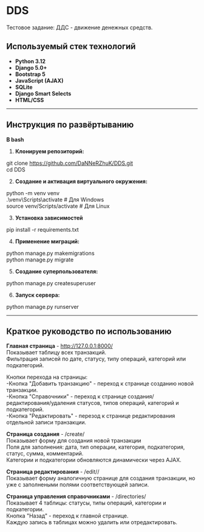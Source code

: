 # DDS
Тестовое задание: ДДС - движение денежных средств.

## Используемый стек технологий

- **Python 3.12**
- **Django 5.0+**
- **Bootstrap 5**
- **JavaScript (AJAX)**
- **SQLite**
- **Django Smart Selects**
- **HTML/CSS**

---
## Инструкция по развёртыванию

**В bash**
1. **Клонируем репозиторий:**  
  
git clone https://github.com/DaNNeRZhuK/DDS.git  
cd DDS  
  
2. **Создание и активация виртуального окружения:**  
  
python -m venv venv  
.\venv\Scripts\activate       # Для Windows   
source venv/Scripts/activate  # Для Linux  
  
3. **Установка зависимостей**  
  
pip install -r requirements.txt  
  
4. **Применение миграций:**  
  
python manage.py makemigrations  
python manage.py migrate  
  
5. **Создание суперпользователя:**  
  
python manage.py createsuperuser  
  
6. **Запуск сервера:**  
  
python manage.py runserver  
  
---
## Краткое руководство по использованию

**Главная страница** -  http://127.0.0.1:8000/  
  Показывает таблицу всех транзакций.  
  Фильтрация записей по дате, статусу, типу операций, категорий или подкатегорий.  
  
  Кнопки перехода на страницы:  
  -Кнопка "Добавить транзакцию" - переход к странице созданию новой транзакции.  
  -Кнопка "Справочники" - переход к странице создания/редактирования/удаления статусов, типов операций, категорий и подкатегорий.  
  -Кнопка "Редактировать" - перезод к странице редактирования отдельной записи транзакции.  

**Страница создания** - /create/  
  Показывает форму для создания новой транзакции  
  Поля для заполнения: дата, тип операции, категория, подкатегория, статус, сумма, комментарий.  
  Категории и подкатегории обновляются динамически через AJAX.  

**Страница редактирования** - /edit/<id>/  
  Показывает форму аналогичную странице для создания транзакции, но уже с заполнеными полями соответствующей записи.  
  
**Страница управления справочниками** - /directories/  
  Показывает 4 таблицы: статусы, типы операций, категории и подкатегории.  
  Кнопка "Назад" - переход к главной странице.  
  Каждую запись в таблицах можно удалить или отредактировать.  


